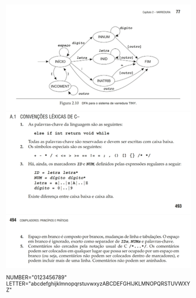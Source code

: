 ![alt text](image.png)
![alt text](image-2.png)
![alt text](image-1.png)

NUMBER="0123456789"
LETTER="abcdefghijklmnopqrstuvwxyzABCDEFGHIJKLMNOPQRSTUVWXYZ"


